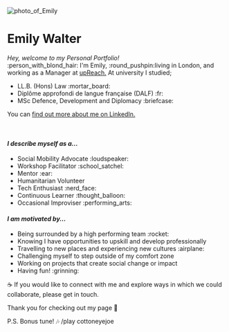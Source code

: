 <html>

<div>
  <img src="https://github.com/emjwalter/emjwalter.github.io/blob/master/bw%20dinosaour.JPG" alt="photo_of_Emily">
</div>

<head>
    <h1><strong>Emily Walter</strong></h1>
  </head>
  
  <body>
  <p><i>Hey, welcome to my Personal Portfolio!</i> 
    <br>
   :person_with_blond_hair: I'm Emily,
   :round_pushpin:living in London,
   and working as a Manager at <a href="https://www.upreach.org.uk">upReach.</a> 
   At university I studied;
      <ul>
        <li> LL.B. (Hons) Law :mortar_board: </li>
      <li> Diplôme approfondi de langue française (DALF) :fr:</li>
      <li> MSc Defence, Development and Diplomacy :briefcase:</li>
  </ul>
      You can <a href="https://www.linkedin.com/in/emjwalter/">find out more about me on LinkedIn.</a>
    </p>
   <br>
<h4><em>I describe myself as a...</em></h4>
<ul>
  <li>Social Mobility Advocate :loudspeaker: </li>
  <li>Workshop Facilitator :school_satchel:</li>
  <li>Mentor :ear:</li>
  <li>Humanitarian Volunteer </li>
  <li>Tech Enthusiast :nerd_face:</li>
  <li>Continuous Learner :thought_balloon:</li> 
  <li>Occasional Improviser :performing_arts:</li>
</ul>   

<h4><em>I am motivated by...</em></h4>
<ul>
  <li>Being surrounded by a high performing team :rocket:</li>
  <li>Knowing I have opportunities to upskill and develop professionally</li>
  <li>Travelling to new places and experiencing new cultures :airplane:</li>
  <li>Challenging myself to step outside of my comfort zone </li>
  <li>Working on projects that create social change or impact</li>
  <li>Having fun! :grinning:</li> 
</ul> 

:coffee: If you would like to connect with me and explore ways in which we could collaborate, please get in touch.

Thank you for checking out my page :yellow_heart:

P.S. Bonus tune! :notes: /play cottoneyejoe
  </body>
</html>
